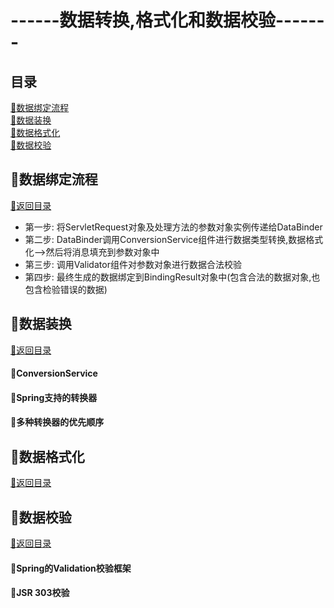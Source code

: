 # ------数据转换,格式化和数据校验-------
<p id="title"></p>

## 目录
<a href="#p1">:chestnut:数据绑定流程</a><br>
<a href="#p2">:chestnut:数据装换</a><br>
<a href="#p3">:chestnut:数据格式化</a><br>
<a href="#p4">:chestnut:数据校验</a><br>

<p id="p1"></p>

## :ear_of_rice:数据绑定流程
<a href="#title">:palm_tree:返回目录</a><br>
+ 第一步: 将ServletRequest对象及处理方法的参数对象实例传递给DataBinder
+ 第二步: DataBinder调用ConversionService组件进行数据类型转换,数据格式化-->然后将消息填充到参数对象中
+ 第三步: 调用Validator组件对参数对象进行数据合法校验
+ 第四步: 最终生成的数据绑定到BindingResult对象中(包含合法的数据对象,也包含检验错误的数据)
<p id="p2"></p>

## :ear_of_rice:数据装换
<a href="#title">:palm_tree:返回目录</a><br>
#### :herb:ConversionService
#### :herb:Spring支持的转换器
#### :herb:多种转换器的优先顺序
<p id="p3"></p>

## :ear_of_rice:数据格式化
<a href="#title">:palm_tree:返回目录</a><br>
<p id="p4"></p>

## :ear_of_rice:数据校验
<a href="#title">:palm_tree:返回目录</a><br>
#### :herb:Spring的Validation校验框架
#### :herb:JSR 303校验
